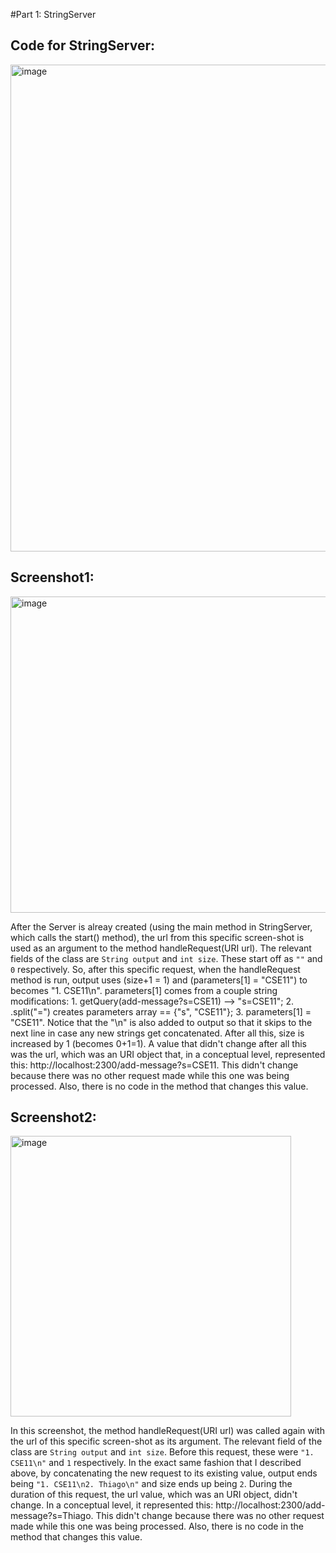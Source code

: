 #Part 1: StringServer

## Code for StringServer:  

<img width="779" alt="image" src="https://github.com/ThiagoDonato/cse15l-lab-reports/assets/130107055/639371e4-bcb6-4b06-a93d-cf8b73003d63">

## Screenshot1:  

<img width="506" alt="image" src="https://github.com/ThiagoDonato/cse15l-lab-reports/assets/130107055/89c956fc-af71-4f6b-910d-0e1d0f3d553e">

After the Server is alreay created (using the main method in StringServer, which calls the start() method), the url from this specific screen-shot is used as an argument to the method handleRequest(URI url). The relevant fields of the class are ```String output``` and ```int size```. These start off as ```""``` and ```0``` respectively. So, after this specific request, when the handleRequest method is run, output uses (size+1 = 1) and (parameters[1] = "CSE11") to becomes "1. CSE11\n". parameters[1] comes from a couple string modifications: 1. getQuery(add-message?s=CSE11) --> "s=CSE11"; 2. .split("=") creates parameters array == {"s", "CSE11"}; 3. parameters[1] = "CSE11". Notice that the "\n" is also added to output so that it skips to the next line in case any new strings get concatenated. After all this, size is increased by 1 (becomes 0+1=1). A value that didn't change after all this was the url, which was an URI object that, in a conceptual level, represented this: http://localhost:2300/add-message?s=CSE11. This didn't change because there was no other request made while this one was being processed. Also, there is no code in the method that changes this value.

## Screenshot2:  

<img width="449" alt="image" src="https://github.com/ThiagoDonato/cse15l-lab-reports/assets/130107055/5165bcfb-97ad-4285-bcd9-e1e93cf3b7bd">

In this screenshot, the method handleRequest(URI url) was called again with the url of this specific screen-shot as its argument. The relevant field of the class are ```String output``` and ```int size```. Before this request, these were ```"1. CSE11\n"``` and ```1``` respectively. In the exact same fashion that I described above, by concatenating the new request to its existing value, output ends being ```"1. CSE11\n2. Thiago\n"``` and size ends up being ```2```. During the duration of this request, the url value, which was an URI object, didn't change. In a conceptual level, it represented this: http://localhost:2300/add-message?s=Thiago. This didn't change because there was no other request made while this one was being processed. Also, there is no code in the method that changes this value.

